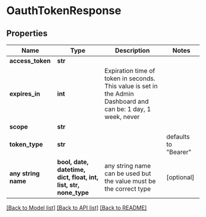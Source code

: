 # OauthTokenResponse


## Properties
Name | Type | Description | Notes
------------ | ------------- | ------------- | -------------
**access_token** | **str** |  | 
**expires_in** | **int** | Expiration time of token in seconds. This value is set in the Admin Dashboard and can be: 1 day, 1 week, never | 
**scope** | **str** |  | 
**token_type** | **str** |  | defaults to "Bearer"
**any string name** | **bool, date, datetime, dict, float, int, list, str, none_type** | any string name can be used but the value must be the correct type | [optional]

[[Back to Model list]](../../README.md#models) [[Back to API list]](../../README.md#available-methods) [[Back to README]](../../README.md)


